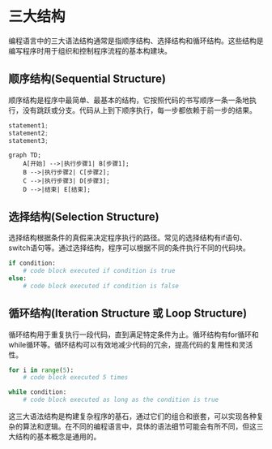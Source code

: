 # 三大结构

编程语言中的三大语法结构通常是指顺序结构、选择结构和循环结构。这些结构是编写程序时用于组织和控制程序流程的基本构建块。

## 顺序结构(Sequential Structure)

顺序结构是程序中最简单、最基本的结构，它按照代码的书写顺序一条一条地执行，没有跳跃或分支。代码从上到下顺序执行，每一步都依赖于前一步的结果。

```python
statement1;
statement2;
statement3;
```

```mermaid
graph TD;
    A[开始] -->|执行步骤1| B[步骤1];
    B -->|执行步骤2| C[步骤2];
    C -->|执行步骤3| D[步骤3];
    D -->|结束| E[结束];
```


## 选择结构(Selection Structure)
选择结构根据条件的真假来决定程序执行的路径。常见的选择结构有if语句、switch语句等。通过选择结构，程序可以根据不同的条件执行不同的代码块。

```python
if condition:
    # code block executed if condition is true
else:
    # code block executed if condition is false
```

## 循环结构(Iteration Structure 或 Loop Structure)

循环结构用于重复执行一段代码，直到满足特定条件为止。循环结构有for循环和while循环等。循环结构可以有效地减少代码的冗余，提高代码的复用性和灵活性。

```python
for i in range(5):
    # code block executed 5 times

while condition:
    # code block executed as long as the condition is true
```

这三大语法结构是构建复杂程序的基石，通过它们的组合和嵌套，可以实现各种复杂的算法和逻辑。在不同的编程语言中，具体的语法细节可能会有所不同，但这三大结构的基本概念是通用的。